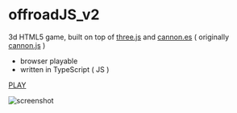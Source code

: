 # offroadJS_v2
3d HTML5 game, built on top of [three.js] and [cannon.es] ( originally [cannon.js] )
- browser playable
- written in TypeScript ( JS )

[PLAY]

![screenshot](/offroadJS_v2_screenshot.jpg?raw=true "screenshot")

[three.js]: <https://github.com/mrdoob/three.js/>
[cannon.es]: <https://github.com/pmndrs/cannon-es>
[cannon.js]: <https://github.com/schteppe/cannon.js>
[PLAY]: <https://tomo0613.github.io/offroadJS_v2_demo/>

